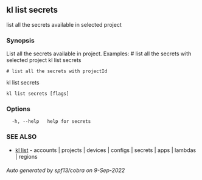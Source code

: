 ## kl list secrets

list all the secrets available in selected project

### Synopsis

List all the secrets available in project.
Examples:
	# list all the secrets with selected project
  kl list secrets

	# list all the secrets with projectId
  kl list secrets <projectId>


```
kl list secrets [flags]
```

### Options

```
  -h, --help   help for secrets
```

### SEE ALSO

* [kl list](kl_list.md)	 - accounts | projects | devices | configs | secrets | apps | lambdas | regions

###### Auto generated by spf13/cobra on 9-Sep-2022
